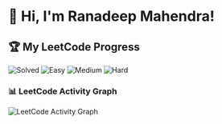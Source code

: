 # 👋 Hi, I'm Ranadeep Mahendra!

## 🏆 My LeetCode Progress

![Solved](https://img.shields.io/badge/Solved-73/3656-blue?cache=1755483695) ![Easy](https://img.shields.io/badge/Easy-41/890-brightgreen?cache=1755483695) ![Medium](https://img.shields.io/badge/Medium-31/1904-orange?cache=1755483695) ![Hard](https://img.shields.io/badge/Hard-1/862-red?cache=1755483695)

### 📊 LeetCode Activity Graph

![LeetCode Activity Graph](https://leetcard.jacoblin.cool/ranadeep_mahendra2426?theme=dark&font=Karma&ext=heatmap&cache=1755483695)
